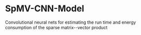 # SpMV-CNN-Model
Convolutional neural nets for estimating the run time and energy consumption of the sparse matrix--vector product
